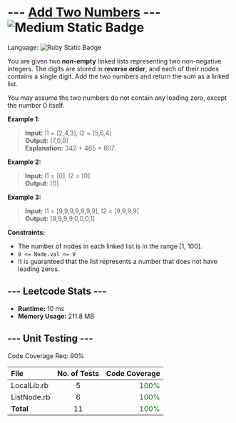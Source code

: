 # --- [Add Two Numbers](https://leetcode.com/problems/add-two-numbers/description/) --- ![Medium Static Badge](https://img.shields.io/badge/Medium-ffb800?style=for-the-badge)

Language: ![Ruby Static Badge](https://img.shields.io/badge/Ruby-CC342D?style=for-the-badge&logo=ruby&logoColor=FFFFFF&labelColor=CC342D)

You are given two **non-empty** linked lists representing two non-negative integers. The digits are stored in **reverse order**, and each of their nodes contains a single digit. Add the two numbers and return the sum as a linked list.

You may assume the two numbers do not contain any leading zero, except the number 0 itself.

**Example 1:**

> **Input:** l1 = [2,4,3], l2 = [5,6,4]</br>
> **Output:** [7,0,8]</br>
> **Explanation:** 342 + 465 = 807.

**Example 2:**

> **Input:** l1 = [0], l2 = [0]</br>
> **Output:** [0]

**Example 3:**

> **Input:** l1 = [9,9,9,9,9,9,9], l2 = [9,9,9,9]</br>
> **Output:** [8,9,9,9,0,0,0,1]

**Constraints:**

- The number of nodes in each linked list is in the range [1, 100].
- `0 <= Node.val <= 9`
- It is guaranteed that the list represents a number that does not have leading zeros.

## --- Leetcode Stats ---

- **Runtime:** 10 ms
- **Memory Usage:** 211.8 MB

## --- Unit Testing ---

Code Coverage Req: 90%

| File | No. of Tests | Code Coverage |
| :--- | :---: | ---: |
| LocalLib.rb | 5 | <span style="color:green">100%</span> |
| ListNode.rb | 6 | <span style="color:green">100%</span> |
| **Total** | 11 | <span style="color:green">100%</span> |
